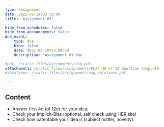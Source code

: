 ```yaml
---
type: assignment
date: 2022-02-19T03:30:00
title: 'Assignment #1'

hide_from_schedules: false
hide_from_announcments: false
due_event:
    type: due
    hide: false
    date: 2022-02-19T23:59:00
    description: 'Assignment #1 due'

#pdf: /static_files/assignments/asg.pdf
attachment1: /static_files/assignments/FL2F_4Q of 12 Question template.pptx
#solutions: /static_files/assignments/asg_solutions.pdf

---
```

## Content
- Answer first 4q (of 12q) for your idea.
- Check your Implicit-Bias (optional, self check using HBR site)
- Check how patentable your idea is (subject matter, novelty).


